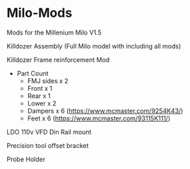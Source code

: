 # Milo-Mods
Mods for the Millenium Milo V1.5

Killdozer Assembly (Full Milo model with including all mods)

Killdozer Frame reinforcement Mod
- Part Count
  -   FMJ sides x 2
  -   Front x 1
  -   Rear x 1
  -   Lower x 2
  -   Dampers x 6 (https://www.mcmaster.com/9254K43/)
  -   Feet x 6 (https://www.mcmaster.com/93115K111/)

LDO 110v VFD Din Rail mount

Precision tool offset bracket

Probe Holder
